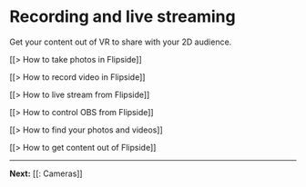 # Recording and live streaming

Get your content out of VR to share with your 2D audience.

[[> How to take photos in Flipside]]

[[> How to record video in Flipside]]

[[> How to live stream from Flipside]]

[[> How to control OBS from Flipside]]

[[> How to find your photos and videos]]

[[> How to get content out of Flipside]]

---

**Next:** [[: Cameras]]
